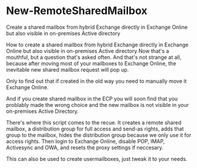 # New-RemoteSharedMailbox
Create a shared mailbox from hybrid Exchange directly in Exchange Online but also visible in on-premises Active directory

How to create a shared mailbox from hybrid Exchange directly in Exchange Online but also visible in on-premises Active directory
Now that's a mouthful, but a question that's asked often.
And that's not strange at all, because after moving most of your mailboxes to Exchange Online, the inevitable new shared mailbox request will pop up.

Only to find out that if created in the old way you need to manually move it Exchange Online.

And if you create shared mailbox in the ECP you will soon find that you problably made the wrong choice and the new mailbox is not visible in your on-premises Active Directory.

There's where this script comes to the recue.
It creates a remote shared mailbox, a distribution group for full access and send-as rights, adds that group to the mailbox, hides the distribution group because we only use it for access rights.
Then login to Exchange Online, disable POP, IMAP, Activesync and OWA, and resets the proxy settings if neccesary.

This can also be used to create usermailboxes, just tweak it to your needs.
